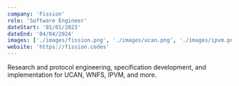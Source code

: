```yaml
---
company: 'Fission'
role: 'Software Engineer'
dateStart: '01/01/2023'
dateEnd: '04/04/2024'
images: ['./images/fission.png', './images/ucan.png', './images/ipvm.png']
website: 'https://fission.codes'
---
```


Research and protocol engineering, specification development, and implementation for UCAN, WNFS, IPVM, and more.
